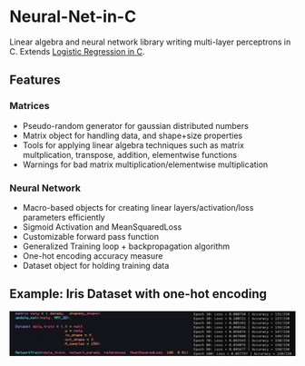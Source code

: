 # Neural-Net-in-C

Linear algebra and neural network library writing multi-layer perceptrons in C. Extends [Logistic Regression in C](https://github.com/AlephEleven/logistic-regression-in-C).

## Features

### Matrices

* Pseudo-random generator for gaussian distributed numbers
* Matrix object for handling data, and shape+size properties
* Tools for applying linear algebra techniques such as matrix multplication, transpose, addition, elementwise functions
* Warnings for bad matrix multiplication/elementwise multiplication

### Neural Network

* Macro-based objects for creating linear layers/activation/loss parameters efficiently
* Sigmoid Activation and MeanSquaredLoss
* Customizable forward pass function
* Generalized Training loop + backpropagation algorithm
* One-hot encoding accuracy measure
* Dataset object for holding training data


## Example: Iris Dataset with one-hot encoding


![alt text](https://github.com/AlephEleven/Neural-Net-in-C/blob/main/results.PNG?raw=true)
